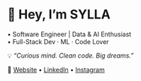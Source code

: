 # 👋 Hey, I’m SYLLA

• Software Engineer | Data & AI Enthusiast  
• Full-Stack Dev · ML · Code Lover  

💡 *“Curious mind. Clean code. Big dreams.”*

🔗 [Website](https://syllanfaly.netlify.app) • [LinkedIn](https://www.linkedin.com/in/nfaly-sylla) • [Instagram](https://www.instagram.com/sylla.rmss)
